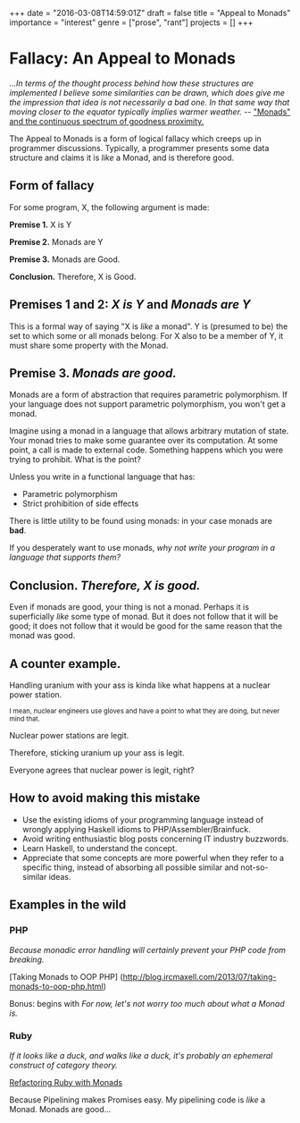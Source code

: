 +++
date = "2016-03-08T14:59:01Z"
draft = false
title = "Appeal to Monads"
importance = "interest"
genre = ["prose", "rant"]
projects = []
+++

# Fallacy: An Appeal to Monads

*...In terms of the thought process behind how these structures are implemented I believe some similarities can be drawn, which does give me the impression that idea is not necessarily a bad one. In that same way that moving closer to the equator typically implies warmer weather.*  -- ["Monads" and the continuous spectrum of goodness proximity.](https://groups.google.com/d/msg/golang-nuts/FUQO1jMoG8E/yR84rmTAAAAJ)

The Appeal to Monads is a form of logical fallacy which creeps up in programmer discussions.  Typically, a programmer presents some data structure and claims it is *like* a Monad, and is therefore good.

## Form of fallacy

For some program, X, the following argument is made:

**Premise 1.** X is Y

**Premise 2.** Monads are Y

**Premise 3.** Monads are Good.

**Conclusion.** Therefore, X is Good.

## Premises 1 and 2: *X is Y* and *Monads are Y*

This is a formal way of saying "X is *like* a monad".  Y is (presumed to be) the set to which some or all monads belong.  For X also to be a member of Y, it must share some property with the Monad.

## Premise 3.  *Monads are good.*

Monads are a form of abstraction that requires parametric polymorphism.  If your language does not support parametric polymorphism, you won't get a monad.

Imagine using a monad in a language that allows arbitrary mutation of state.  Your monad tries to make some guarantee over its computation.  At some point, a call is made to external code.  Something happens which you were trying to prohibit.  What is the point?

Unless you write in a functional language that has:

* Parametric polymorphism
* Strict prohibition of side effects

There is little utility to be found using monads: in your case monads are **bad**.

If you desperately want to use monads, *why not write your program in a language that supports them?*

## Conclusion.  *Therefore, X is good.*

Even if monads are good, your thing is not a monad.  Perhaps it is superficially *like* some type of monad.  But it does not follow that it will be good; it does not follow that it would be good for the same reason that the monad was good.

## A counter example.

Handling uranium with your ass is kinda like what happens at a nuclear power station.

<small>I mean, nuclear engineers use gloves and have a point to what they are doing, but never mind that.</small>

Nuclear power stations are legit.

Therefore, sticking uranium up your ass is legit.

Everyone agrees that nuclear power is legit, right?

## How to avoid making this mistake

* Use the existing idioms of your programming language instead of wrongly applying Haskell idioms to PHP/Assembler/Brainfuck.
* Avoid writing enthusiastic blog posts concerning IT industry buzzwords.
* Learn Haskell, to understand the concept.
* Appreciate that some concepts are more powerful when they refer to a specific thing, instead of absorbing all possible similar and not-so-similar ideas.

## Examples in the wild

### PHP

*Because monadic error handling will certainly prevent your PHP code from breaking.*

[Taking Monads to OOP PHP]
(http://blog.ircmaxell.com/2013/07/taking-monads-to-oop-php.html)

Bonus: begins with *For now, let's not worry too much about what a Monad is.*

### Ruby

*If it looks like a duck, and walks like a duck, it's probably an ephemeral construct of category theory.*

[Refactoring Ruby with Monads](http://codon.com/refactoring-ruby-with-monads)

Because Pipelining makes Promises easy.  My pipelining code is *like* a Monad.  Monads are good...




